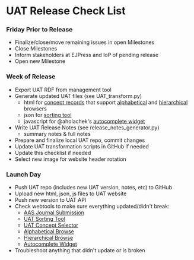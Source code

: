 # UAT Release Check List

### Friday Prior to Release
* Finalize/close/move remaining issues in open Milestones
* Close Milestones
* Inform stakeholders at EJPress and IoP of pending release
* Open new Milestone

### Week of Release
* Export UAT RDF from management tool
* Generate updated UAT files (see UAT_transform.py)
  * html for [concept records](http://wolba.ch/astrothesaurus/uat/termrecords) that support [alphabetical](http://wolba.ch/astrothesaurus/uat/alpha.html) and [hierarchical](http://wolba.ch/astrothesaurus/uat/hierarchy.html) browsers
  * json for [sorting tool](http://uat.wolba.ch)
  * javascript for @aholachek's [autocomplete widget](http://astrothesaurus.org/thesaurus/autocomplete-widget/)
* Write UAT Release Notes (see release_notes_generator.py)
  * summary notes & full notes
* Prepare and finalize local UAT repo, commit changes
* Update UAT transformation scripts in GitHub if needed
* Update this checklist if needed
* Select new image for website header rotation

### Launch Day
* Push UAT repo (includes new UAT version, notes, etc) to GitHub
* Upload new html, json, js files to UAT website
* Push new version to UAT API
* Check webtools to make sure everything updated/didn't break:
  * [AAS Journal Submission](http://aas.msubmit.net/)
  * [UAT Sorting Tool](https://uat.wolba.ch/)
  * [UAT Concept Selector](http://astrothesaurus.org/concept-select/)
  * [Alphabetical Browse](http://astrothesaurus.org/thesaurus/alphabetical-browse/)
  * [Hierarchical Browse](http://astrothesaurus.org/thesaurus/hierarchical-browse/)
  * [Autocomplete Widget](http://astrothesaurus.org/thesaurus/autocomplete-widget/)
* Troubleshoot anything that didn't update or is broken
